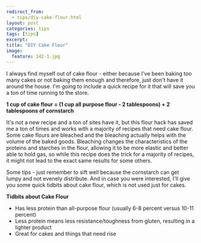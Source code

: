 ```yaml
---
redirect_from: 
  - tips/diy-cake-flour.html
layout: post
categories: tips
tags: [tips]
excerpt: 
title: "DIY Cake Flour"
image:
  feature: 142-1.jpg
---
```


I always find myself out of cake flour - either because I've been baking too many cakes or not baking them enough and therefore, just don't have it around the house.  I'm going to include a quick recipe for it that will save you a ton of time running to the store.

__1 cup of cake flour = (1 cup all purpose flour - 2 tablespoons) + 2 tablespoons of cornstarch__

It's not a new recipe and a ton of sites have it, but this flour hack has saved me a ton of times and works with a majority of recipes that need cake flour.  Some cake flours are bleached and the bleaching actually helps with the volume of the baked goods.  Bleaching changes the characteristics of the proteins and starches in the flour, allowing it to be more elastic and better able to hold gas, so while this recipe does the trick for a majority of recipes, it might not lead to the exact same results for some others. 

Some tips - just remember to sift well because the cornstarch can get lumpy and not evenely distribute.  And in case you were interested, I'll give you some quick tidbits about cake flour, which is not used just for cakes.

__Tidbits about Cake Flour__

- Has less protein than all-purpose flour (usually 6-8 percent versus 10-11 percent)
- Less protein means less resistance/toughness from gluten, resulting in a lighter product
- Great for cakes and things that need rise